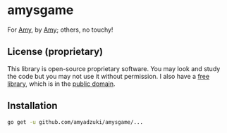 # amysgame
For [Amy](https://github.com/amyadzuki), by [Amy](https://github.com/amyadzuki); others, no touchy!

## License (proprietary)
This library is open-source proprietary software.  You may look and study the code but you may not use it without permission.  I also have a [free library](https://github.com/amyadzuki/amygolib), which is in the [public domain](https://creativecommons.org/publicdomain/zero/1.0/).

## Installation
```sh
go get -u github.com/amyadzuki/amysgame/...
```
